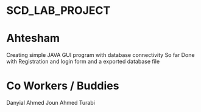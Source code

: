# SCD_LAB_PROJECT
# Ahtesham 
Creating simple JAVA GUI program with database connectivity 
So far Done with Registration and login form and a exported database file 
# Co Workers / Buddies
Danyial Ahmed
Joun Ahmed Turabi
